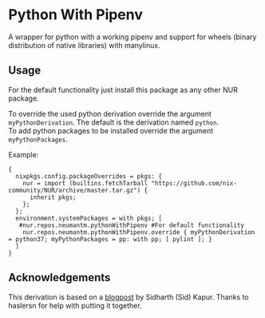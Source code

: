 # Python With Pipenv

A wrapper for python with a working pipenv and support for wheels (binary distribution of native libraries) with manylinux.

## Usage
For the default functionality just install this package as any other NUR package.

To override the used python derivation override the argument `myPythonDerivation`. The default is the derivation named `python`. \
To add python packages to be installed override the argument `myPythonPackages`.

Example:
```
{
  nixpkgs.config.packageOverrides = pkgs: {
    nur = import (builtins.fetchTarball "https://github.com/nix-community/NUR/archive/master.tar.gz") {
      inherit pkgs;
    };
  };
  environment.systemPackages = with pkgs; [
   #nur.repos.neumantm.pythonWithPipenv #For default functionality
    nur.repos.neumantm.pythonWithPipenv.override { myPythonDerivation = python37; myPythonPackages = pp: with pp; [ pylint ]; }
  ]
}
```

## Acknowledgements
This derivation is based on a [blogpost](https://sid-kap.github.io/index.html) by Sidharth (Sid) Kapur.
Thanks to haslersn for help with putting it together.

